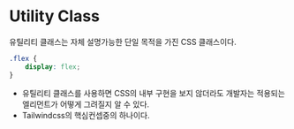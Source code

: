 # Utility Class
유틸리티 클래스는 자체 설명가능한 단일 목적을 가진 CSS 클래스이다.
```css
.flex {
    display: flex;
}
```

- 유틸리티 클래스를 사용하면 CSS의 내부 구현을 보지 않더라도 개발자는 적용되는 엘리먼트가 어떻게 그려질지 알 수 있다.
- Tailwindcss의 핵심컨셉중의 하나이다.
